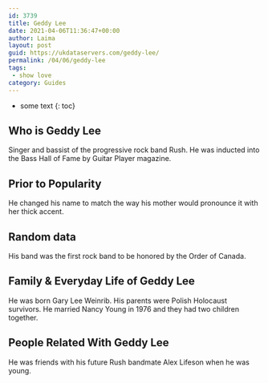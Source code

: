 ```yaml
---
id: 3739
title: Geddy Lee
date: 2021-04-06T11:36:47+00:00
author: Laima
layout: post
guid: https://ukdataservers.com/geddy-lee/
permalink: /04/06/geddy-lee
tags:
 - show love
category: Guides
---
```


* some text
{: toc}


## Who is Geddy Lee
                  
                  
                  
Singer and bassist of the progressive rock band Rush. He was inducted into the Bass Hall of Fame by Guitar Player magazine.
                  
              
            
              
            
                
                
                
## Prior to Popularity
                  
                  
                  
He changed his name to match the way his mother would pronounce it with her thick accent.
                  
              
            
              
            
                
                
                
## Random data
                  
                  
                  
His band was the first rock band to be honored by the Order of Canada.
                  
              
            
              
            
                
                
                
## Family & Everyday Life of Geddy Lee
                  
                  
                  
He was born Gary Lee Weinrib. His parents were Polish Holocaust survivors. He married Nancy Young in 1976 and they had two children together.
                  
              
            
              
            
                
                
                
## People Related With Geddy Lee
                  
                  
                  
He was friends with his future Rush bandmate Alex Lifeson when he was young. 
                  
              
            
              
            
                
              
            
              
              
            
            
              
            
          
          
          